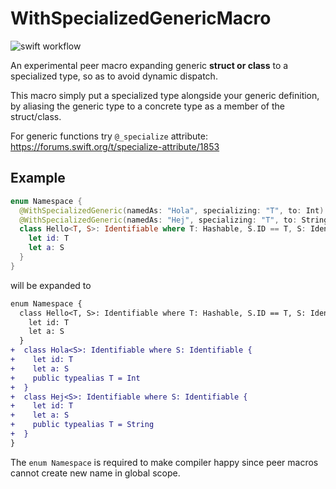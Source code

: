 # WithSpecializedGenericMacro

<img src="https://github.com/li3zhen1/SpecializedGenericMacros/actions/workflows/swift.yml/badge.svg" alt="swift workflow">

An experimental peer macro expanding generic **struct or class** to a specialized type, so as to avoid dynamic dispatch.

This macro simply put a specialized type alongside your generic definition, by aliasing the generic type to a concrete type as a member of the struct/class.

For generic functions try `@_specialize` attribute: https://forums.swift.org/t/specialize-attribute/1853

## Example

```swift
enum Namespace {
  @WithSpecializedGeneric(namedAs: "Hola", specializing: "T", to: Int)
  @WithSpecializedGeneric(namedAs: "Hej", specializing: "T", to: String)
  class Hello<T, S>: Identifiable where T: Hashable, S.ID == T, S: Identifiable {
    let id: T
    let a: S
  }
}
```

will be expanded to

```diff
enum Namespace {
  class Hello<T, S>: Identifiable where T: Hashable, S.ID == T, S: Identifiable {
    let id: T
    let a: S
  }
+  class Hola<S>: Identifiable where S: Identifiable {
+    let id: T
+    let a: S
+    public typealias T = Int
+  }
+  class Hej<S>: Identifiable where S: Identifiable {
+    let id: T
+    let a: S
+    public typealias T = String
+  }
}
```

The `enum Namespace` is required to make compiler happy since peer macros cannot create new name in global scope.
